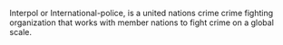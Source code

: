 Interpol or International-police, is a united nations crime crime fighting organization that works with member nations to fight crime on a global scale. 